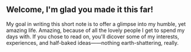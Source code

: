 ## Welcome, I'm glad you made it this far!
My goal in writing this short note is to offer a glimpse into my humble, yet amazing life. Amazing, because of all the lovely people I get to spend my days with.
If you chose to read on, you'll dicover some of my interests, experiences, and half-baked ideas——nothing earth-shattering, really.

### 


